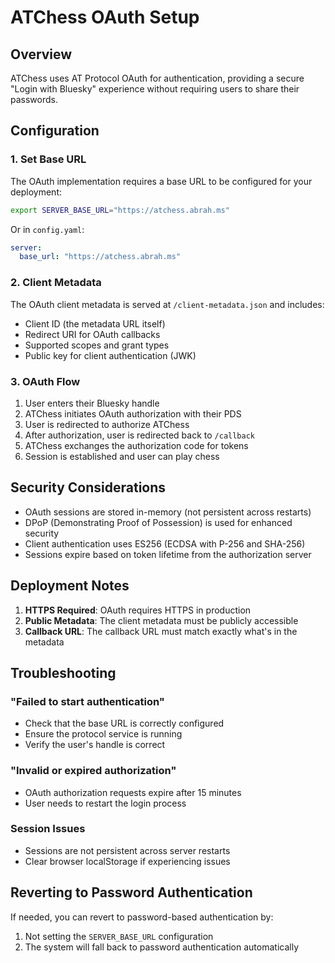 # ATChess OAuth Setup

## Overview

ATChess uses AT Protocol OAuth for authentication, providing a secure "Login with Bluesky" experience without requiring users to share their passwords.

## Configuration

### 1. Set Base URL

The OAuth implementation requires a base URL to be configured for your deployment:

```bash
export SERVER_BASE_URL="https://atchess.abrah.ms"
```

Or in `config.yaml`:

```yaml
server:
  base_url: "https://atchess.abrah.ms"
```

### 2. Client Metadata

The OAuth client metadata is served at `/client-metadata.json` and includes:
- Client ID (the metadata URL itself)
- Redirect URI for OAuth callbacks
- Supported scopes and grant types
- Public key for client authentication (JWK)

### 3. OAuth Flow

1. User enters their Bluesky handle
2. ATChess initiates OAuth authorization with their PDS
3. User is redirected to authorize ATChess
4. After authorization, user is redirected back to `/callback`
5. ATChess exchanges the authorization code for tokens
6. Session is established and user can play chess

## Security Considerations

- OAuth sessions are stored in-memory (not persistent across restarts)
- DPoP (Demonstrating Proof of Possession) is used for enhanced security
- Client authentication uses ES256 (ECDSA with P-256 and SHA-256)
- Sessions expire based on token lifetime from the authorization server

## Deployment Notes

1. **HTTPS Required**: OAuth requires HTTPS in production
2. **Public Metadata**: The client metadata must be publicly accessible
3. **Callback URL**: The callback URL must match exactly what's in the metadata

## Troubleshooting

### "Failed to start authentication"
- Check that the base URL is correctly configured
- Ensure the protocol service is running
- Verify the user's handle is correct

### "Invalid or expired authorization"
- OAuth authorization requests expire after 15 minutes
- User needs to restart the login process

### Session Issues
- Sessions are not persistent across server restarts
- Clear browser localStorage if experiencing issues

## Reverting to Password Authentication

If needed, you can revert to password-based authentication by:
1. Not setting the `SERVER_BASE_URL` configuration
2. The system will fall back to password authentication automatically
